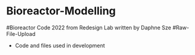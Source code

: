 # Bioreactor-Modelling

#Bioreactor Code 2022 from Redesign Lab written by Daphne Sze
#Raw-File-Upload
- Code and files used in development

